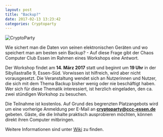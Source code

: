 ```yaml
---
layout: post
title: "Backup?"
date: 2017-02-13 13:23:42
categories: Cryptoparty
---
```


![CryptoParty](/media/2014-07-04/web_800px.png)


Wie sichert man die Daten von seinen elektronischen Geräten und wo speichert man am besten sein Backup? - Auf diese Frage gibt der Chaos Computer Club Essen im Rahmen eines Workshops eine Antwort.

Der Workshop findet am **14. März 2017** statt und beginnt um **19 Uhr** in der Sibyllastraße 9, Essen-Süd. Vorwissen ist hilfreich, wird aber nicht vorausgesetzt. Die Veranstaltung wendet sich an Nutzerinnen und Nutzer, die sich mit dem Thema Backup bisher wenig oder nie beschäftigt haben. Wer sich für diese Thematik interessiert, ist herzlich eingeladen, den ca. zwei stündigen Workshop zu besuchen.

Die Teilnahme ist kostenlos. Auf Grund des begrenzten Platzangebots wird um eine vorherige Anmeldung per E-Mail an **cryptoparty@ccc-essen.de** gebeten. Gäste, die die Inhalte praktisch ausprobieren möchten, können direkt ihren Computer mitbringen.

Weitere Informationen sind unter [Wiki](https://wiki.chaospott.de/CryptoParty) zu finden.